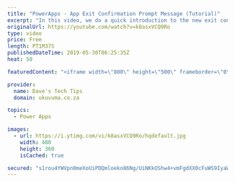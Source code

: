 ```yaml
---
title: "PowerApps - App Exit Confirmation Prompt Message (Tutorial)"
excerpt: "In this video, we do a quick introduction to the new exit confirmation message functionality in PowerApps. Previously we had to create a message box (from scratch) to achieve the same functionality!  What makes me even more excited is that this seems to hint that Microsoft is starting to spend time on"
originalUrl: https://youtube.com/watch?v=k8asxVCQ9Ro
type: video
price: Free
length: PT1M37S
publishedDateTime: 2019-05-30T06:25:35Z
heat: 50

featuredContent: "<iframe width=\"800\" height=\"500\" frameborder=\"0\" src=\"https://www.youtube.com/embed/k8asxVCQ9Ro\" allow=\"accelerometer; autoplay; encrypted-media; gyroscope; picture-in-picture\" allowfullscreen></iframe>"

provider:
  name: Dave's Tech Tips
  domain: ukuvuma.co.za

topics:
  - Power Apps

images:
  - url: https://i.ytimg.com/vi/k8asxVCQ9Ro/hqdefault.jpg
    width: 480
    height: 360
    isCached: true

secured: "s1rou4YWVpn0meXoUiPDQmloeko86Ng/UiNKkOShw4+vmFgdXX0cFuWS9IyaWUIYk2ZMme8CJLwHwydTdZVFPxeIZRn7JPvJUNPU64dtlgEeRe8hLufYrVH22A6J4r9niIygStCdA077s5h0IM1959S+AS8osxDykSUi2hPn6OP2LRwJHrGM/7oGtNBKA0mfQjz45KGncGK/4YwMT3c041bHzWrTEPC4Dne/wYNlCZh/2/bdnqOB269otEEiAgATjJDkaHMFFWFqyxJnKxi9xyeAOSfROGR9ooPMY9Oth3Qg1lb8qc1Yzf/82Z9BoOqwXxCQPfRI4Thl8b7gJHyOTUTKdZkplNst1+aDt+mdyX+9bAH9HTjqXue7KIc4Wst4/TObMcoIDWSmR2oAZYxNLs4W6PrkBIgwS12s+uMP9eQ=;iSDUPiYpuhoI9AUGaDP6nA=="
---
```


